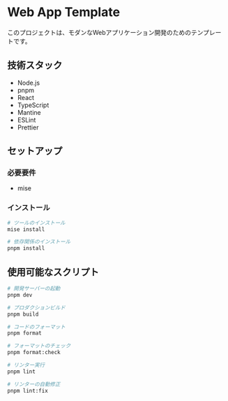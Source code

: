 # Web App Template

このプロジェクトは、モダンなWebアプリケーション開発のためのテンプレートです。

## 技術スタック

- Node.js
- pnpm
- React
- TypeScript
- Mantine
- ESLint
- Prettier

## セットアップ

### 必要要件

- mise

### インストール

```bash
# ツールのインストール
mise install

# 依存関係のインストール
pnpm install
```

## 使用可能なスクリプト

```bash
# 開発サーバーの起動
pnpm dev

# プロダクションビルド
pnpm build

# コードのフォーマット
pnpm format

# フォーマットのチェック
pnpm format:check

# リンター実行
pnpm lint

# リンターの自動修正
pnpm lint:fix
```
